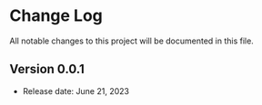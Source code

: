 # Change Log
All notable changes to this project will be documented in this file.

## Version 0.0.1
- Release date: June 21, 2023

